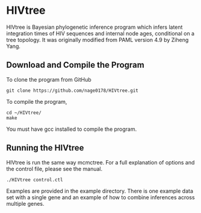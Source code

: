 # HIVtree
HIVtree is Bayesian phylogenetic inference program which infers latent integration times of HIV sequences and internal node ages, conditional on a tree topology.
It was originally modified from PAML version 4.9 by Ziheng Yang.

## Download and Compile the Program
To clone the program from GitHub 

```
git clone https://github.com/nage0178/HIVtree.git
```

To compile the program, 

```
cd ~/HIVtree/
make
```
You must have gcc installed to compile the program. 

## Running the HIVtree
HIVtree is run the same way mcmctree. 
For a full explanation of options and the control file, please see the manual. 

```
./HIVtree control.ctl
```
Examples are provided in the example directory.
There is one example data set with a single gene and an example of how to combine inferences across multiple genes.
